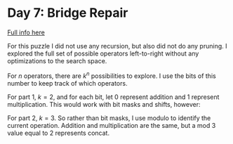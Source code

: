 # Day 7: Bridge Repair

[Full info here](https://adventofcode.com/2024/day/7)

For this puzzle I did not use any recursion, but also did not
do any pruning. I explored the full set of possible operators
left-to-right without any optimizations to the search space.

For $n$ operators, there are ${k}^{n}$ possibilities to explore.
I use the bits of this number to keep track of which operators.

For part 1, $k = 2$, and for each bit, let 0 represent addition
and 1 represent multiplication. This would work with bit masks
and shifts, however:

For part 2, $k = 3$. So rather than bit masks, I use modulo to
identify the current operation. Addition and multiplication are
the same, but a mod 3 value equal to 2 represents concat.

